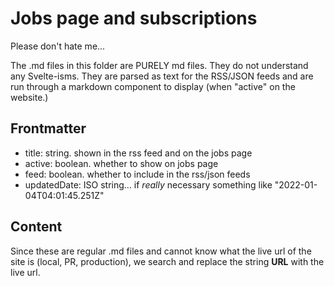 # Jobs page and subscriptions

Please don't hate me...

The .md files in this folder are PURELY md files. They do not understand any
Svelte-isms. They are parsed as text for the RSS/JSON feeds and are run through
a markdown component to display (when "active" on the website.)

## Frontmatter

- title: string. shown in the rss feed and on the jobs page
- active: boolean. whether to show on jobs page
- feed: boolean. whether to include in the rss/json feeds
- updatedDate: ISO string... if _really_ necessary something like
  "2022-01-04T04:01:45.251Z"

## Content

Since these are regular .md files and cannot know what the live url of the site
is (local, PR, production), we search and replace the string __URL__ with
the live url.